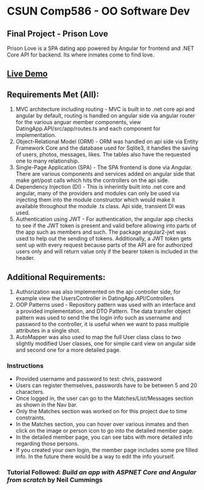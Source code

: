 # CSUN Comp586 - OO Software Dev

## Final Project - Prison Love

Prison Love is a SPA dating app powered by Angular for frontend and .NET Core API for backend. Its where inmates come to find love.

## [Live Demo](https://datingappapi20181211122529.azurewebsites.net)

## Requirements Met (All):

1. MVC architecture including routing - MVC is built in to .net core api and angular by default, routing is handled on angular side via angular         router for the various anguar member components, view DatingApp.API/src/app/routes.ts and each component for implementation.
2. Object-Relational Model (ORM) - ORM was handled on api side via Entity Framework Core and the database used for Sqlite3, it handles the saving       of users, photos, messages, likes. The tables also have the requested one to many relationship.
3. Single-Page Application (SPA) - The SPA frontend is done via Angular. There are various components and services added on angular side that make      get/post calls which hits the controllers on the api side.
4. Dependency Injection (DI) - This is inherintly built into .net core and angular, many of the providers and modules can only be used via              injecting them into the module constructor which would make it available throughout the module .ts class. Api side, transient DI was used.
5. Authentication using JWT - For authentication, the angular app checks to see if the JWT token is present and valid before allowing into parts of the     app such as members and such. The package angular2-jwt was used to help out the sending of tokens. Additionally, a JWT token gets sent up with every request because parts of the API are for authorized users only      and will return value only if the bearer token is included in the header.

## Additional Requirements:
1. Authorization was also implemented on the api controller side, for example view the UsersController in DatingApp.API/Controllers
2. OOP Patterns used - Repository pattern was used with an interface and a provided implementation, and DTO Pattern. The data transfer object           pattern was used to send the the login info such as username and password to the controller, it is useful when we want to pass multiple             attributes in a single shot.
3. AutoMapper was also used to map the full User class class to two slightly modified User classes, one for simple card view on angular side and        second one for a more detailed page.

### Instructions
-   Provided username and password to test: chris, password
-   Users can register themselves, passwords have to be between 5 and 20 characters.
-   Once logged in, the user can go to the Matches/List/Messages section as shown in the Nav bar.
-   Only the Matches section was worked on for this project due to time constraints. 
-   In the Matches section, you can hover over various inmates and then click on the image or person icon to go into the detailed member page.
-   In the detailed member page, you can see tabs with more detailed info regarding those persons.
-   If you created your own login, the member page includes some pre filled info. In the future there would be a way to edit the info yourself.

### Tutorial Followed: <i>Build an app with ASPNET Core and Angular from scratch</i> by Neil Cummings
